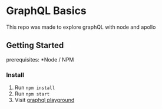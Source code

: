 # GraphQL Basics

This repo was made to explore graphQL with node and apollo

## Getting Started

prerequisites: 
*Node / NPM

### Install

1. Run ```npm install```
2. Run ```npm start```
3. Visit [graphql playground](https://graphql-demo.mead.io/)